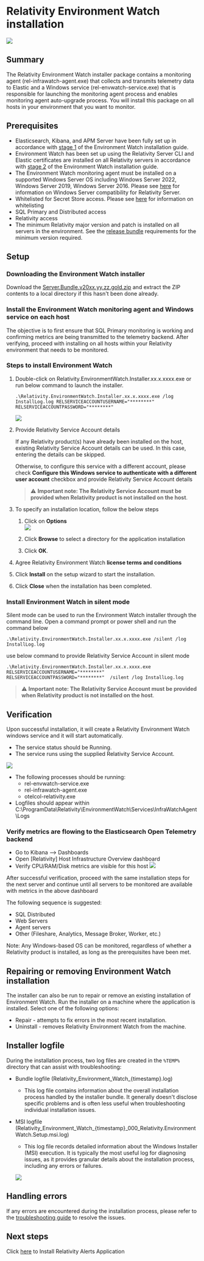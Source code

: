 # Relativity Environment Watch installation

![](../resources/Installer_current_step.png)

## Summary
The Relativity Environment Watch installer package contains a monitoring agent (rel-infrawatch-agent.exe) that collects and transmits telemetry data to Elastic and a Windows service (rel-envwatch-service.exe) that is responsible for launching the monitoring agent process and enables monitoring agent auto-upgrade process. You will install this package on all hosts in your environment that you want to monitor.

## Prerequisites

- Elasticsearch, Kibana, and APM Server have been fully set up in accordance with [stage 1](elasticsearch_setup.md) of the Environment Watch installation guide.
- Environment Watch has been set up using the Relativity Server CLI and Elastic certificates are installed on all Relativity servers in accordance with [stage 2](relativity_server_cli_setup.md) of the Environment Watch installation guide.
- The Environment Watch monitoring agent must be installed on a supported Windows Server OS including Windows Server 2022, Windows Server 2019, Windows Server 2016. Please see [here](https://help.relativity.com/Server2024/Content/Installing_and_Upgrading/System_requirements/Compatibility_matrix.htm#Relativitysystemrequirementsmatrix) for information on Windows Server compatibility for Relativity Server.
- Whitelisted for Secret Store access. Please see [here](https://help.relativity.com/Server2024/Content/System_Guides/Secret_Store/Secret_Store.htm#Configuringclients) for information on whitelisting
- SQL Primary and Distributed access
- Relativity access
- The minimum Relativity major version and patch is installed on all servers in the environment. See the [release bundle](https://github.com/relativitydev/server-bundle-release/releases) requirements for the minimum version required.

## Setup

### Downloading the Environment Watch installer
Download the [Server.Bundle.v20xx.yy.zz.gold.zip](https://github.com/relativitydev/server-bundle-release/releases) and extract the ZIP contents to a local directory if this hasn't been done already.


### Install the Environment Watch monitoring agent and Windows service on each host
The objective is to first ensure that SQL Primary monitoring is working and confirming metrics are being transmitted to the telemetry backend. After verifying, proceed with installing on all hosts within your Relativity environment that needs to be monitored.

### Steps to install Environment Watch

1. Double-click on Relativity.EnvironmentWatch.Installer.xx.x.xxxx.exe or run below command to launch the installer.
    ```
    .\Relativity.EnvironmentWatch.Installer.xx.x.xxxx.exe /log InstallLog.log RELSERVICEACCOUNTUSERNAME="********" RELSERVICEACCOUNTPASSWORD="********"

    ```


    ![](../resources/Installer_welcome.png)

2. Provide Relativity Service Account details 
    
    If any Relativity product(s) have already been installed on the host, existing Relativity Service Account details can be used. In this case, entering the details can be skipped.

    Otherwise, to configure this service with a different account, please check **Configure this Windows service to authenticate with a different user account** checkbox and provide Relativity Service Account details

    > :warning: **Important note: The Relativity Service Account must be provided when Relativity product is not installed on the host**.


3. To specify an installation location, follow the below steps

    1. Click on **Options**
    <br/>![](../resources/Installer_diff_location.png)

    2. Click **Browse** to select a directory for the application installation

    3. Click **OK**.

4. Agree Relativity Environment Watch **license terms and conditions**

5. Click **Install** on the setup wizard to start the installation.

6. Click **Close** when the installation has been completed.


### Install Environment Watch in silent mode
Silent mode can be used to run the Environment Watch installer through the command line. Open a command prompt or power shell and run the command below


```
.\Relativity.EnvironmentWatch.Installer.xx.x.xxxx.exe /silent /log InstallLog.log

```

use below command to provide Relativity Service Account in silent mode  

```
.\Relativity.EnvironmentWatch.Installer.xx.x.xxxx.exe RELSERVICEACCOUNTUSERNAME="********" RELSERVICEACCOUNTPASSWORD="********"  /silent /log InstallLog.log

```

> :warning: **Important note: The Relativity Service Account must be provided when Relativity product is not installed on the host**.



## Verification
Upon successful installation, it will create a Relativity Environment Watch windows service and it will start automatically.

- The service status should be Running.
- The service runs using the supplied Relativity Service Account. 

![](../resources/Installer_service.png)

- The following processes should be running:
    - rel-envwatch-service.exe
    - rel-infrawatch-agent.exe
    - otelcol-relativity.exe
- Logfiles should appear within C:\ProgramData\Relativity\EnvironmentWatch\Services\InfraWatchAgent\Logs

### Verify metrics are flowing to the Elasticsearch Open Telemetry backend
- Go to Kibana --> Dashboards
- Open [Relativity] Host Infrastructure Overview dashboard
- Verify CPU/RAM/Disk metrics are visible for this host
![](../resources/Installer_hostmetric.png)


After successful verification, proceed with the same installation steps for the next server and continue until all servers to be monitored are available with metrics in the above dashboard

The following sequence is suggested:

- SQL Distributed
- Web Servers
- Agent servers
- Other (Fileshare, Analytics, Message Broker, Worker, etc.)

Note: Any Windows-based OS can be monitored, regardless of whether a Relativity product is installed, as long as the prerequisites have been met.

## Repairing or removing Environment Watch installation
The installer can also be run to repair or remove an existing installation of Environment Watch. Run the installer on a machine where the application is installed. Select one of the following options:
- Repair - attempts to fix errors in the most recent installation.
- Uninstall - removes Relativity Environment Watch from the machine.


## Installer logfile
During the installation process, two log files are created in the `%TEMP%` directory that can assist with troubleshooting:
- Bundle logfile (Relativity_Environment_Watch_{timestamp}.log)
    - This log file contains information about the overall installation process handled by the installer bundle. It generally doesn't disclose specific problems and is often less useful when troubleshooting individual installation issues.

- MSI logfile (Relativity_Environment_Watch_{timestamp}_000_Relativity.EnvironmentWatch.Setup.msi.log)
    - This log file records detailed information about the Windows Installer (MSI) execution. It is typically the most useful log for diagnosing issues, as it provides granular details about the installation process, including any errors or failures. 

    ![](../resources/Installer_logfiles.png)

## Handling errors
If any errors are encountered during the installation process, please refer to the [troubleshooting guide](environment_watch_troubleshooting.md#troubleshooting-environment-watch-installer-on-windows) to resolve the issues.

## Next steps
Click [here](relativity_alerts_installation.md) to Install Relativity Alerts Application